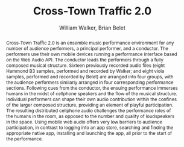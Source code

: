 --- 
  title: "Cross-Town Traffic 2.0" 
  abstract: "Cross-Town Traffic 2.0 is an ensemble music performance environment for any number of audience performers, a principal performer, and a conductor. The performers use their own mobile devices running a performance interface based on the Web Audio API. The conductor leads the performers through a fully composed musical structure. Sixteen previously recorded audio files (eight Hammond B3 samples, performed and recorded by Walker; and eight viola samples, performed and recorded by Belet) are arranged into four groups, with the audience performers similarly arranged in four corresponding performance sections. Following cues from the conductor, the ensuing performance immerses humans in the midst of cellphone speakers and the flow of the musical structure. Individual performers can shape their own audio contribution within the confines of the larger composed structure, providing an element of playful participation. The resulting distributed cellphone audio challenges the performance roles of the humans in the room, as opposed to the number and quality of loudspeakers in the space. Using mobile web audio offers very low barriers to audience participation, in contrast to logging into an app store, searching and finding the appropriate native app, installing and launching the app, all prior to the start of the performance." 
  address: "Atlanta, Georgia" 
  author: "William Walker, Brian Belet" 
  booktitle: "Proceedings of the International Web Audio Conference" 
  editor: "Jason Freeman, Alexander Lerch, Matthew Paradis" 
  month: "Proceedings of the International Web Audio Conference"
  pages: "2016" 
  publisher: "Georgia Tech" 
  series: "WAC '16"
  type: "Performance"  
  year: "2016" 
  id: "2016_EA_36" 
  tags: year2016 
  pdflink: /_data/papers/pdf/2016/2016_36.pdf
  ISSN: 2663-5844
---